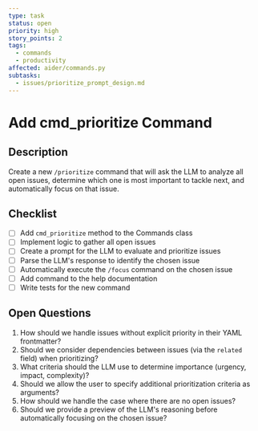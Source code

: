 ```yaml
---
type: task
status: open
priority: high
story_points: 2
tags:
  - commands
  - productivity
affected: aider/commands.py
subtasks:
  - issues/prioritize_prompt_design.md
---
```


# Add cmd_prioritize Command

## Description
Create a new `/prioritize` command that will ask the LLM to analyze all open issues, determine which one is most important to tackle next, and automatically focus on that issue.

## Checklist
- [ ] Add `cmd_prioritize` method to the Commands class
- [ ] Implement logic to gather all open issues
- [ ] Create a prompt for the LLM to evaluate and prioritize issues
- [ ] Parse the LLM's response to identify the chosen issue
- [ ] Automatically execute the `/focus` command on the chosen issue
- [ ] Add command to the help documentation
- [ ] Write tests for the new command

## Open Questions
1. How should we handle issues without explicit priority in their YAML frontmatter?
2. Should we consider dependencies between issues (via the `related` field) when prioritizing?
3. What criteria should the LLM use to determine importance (urgency, impact, complexity)?
4. Should we allow the user to specify additional prioritization criteria as arguments?
5. How should we handle the case where there are no open issues?
6. Should we provide a preview of the LLM's reasoning before automatically focusing on the chosen issue?
